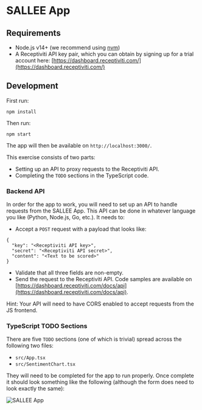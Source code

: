 # SALLEE App

## Requirements

* Node.js v14+ (we recommend using [nvm](https://github.com/nvm-sh/nvm))
* A Receptiviti API key pair, which you can obtain by signing up for a trial account here: [https://dashboard.receptiviti.com/](https://dashboard.receptiviti.com/)

## Development

First run:

```
npm install
```

Then run:

```
npm start
```

The app will then be available on `http://localhost:3000/`.

This exercise consists of two parts:

* Setting up an API to proxy requests to the Receptiviti API.
* Completing the `TODO` sections in the TypeScript code.

### Backend API

In order for the app to work, you will need to set up an API to handle requests from the SALLEE App. This API can be done in whatever language you like (Python, Node.js, Go, etc.). It needs to:

* Accept a `POST` request with a payload that looks like:

```json:
{
  "key": "<Receptiviti API key>",
  "secret": "<Receptiviti API secret>",
  "content": "<Text to be scored>"
}
```

* Validate that all three fields are non-empty.
* Send the request to the Receptiviti API. Code samples are available on [https://dashboard.receptiviti.com/docs/api](https://dashboard.receptiviti.com/docs/api).

Hint: Your API will need to have CORS enabled to accept requests from the JS frontend.

### TypeScript TODO Sections

There are five `TODO` sections (one of which is trivial) spread across the following two files:

* `src/App.tsx`
* `src/SentimentChart.tsx`

They will need to be completed for the app to run properly. Once complete it should look something like the following (although the form does need to look exactly the same):

![SALLEE App](sallee-app.gif)
